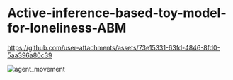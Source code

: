 # Active-inference-based-toy-model-for-loneliness-ABM

https://github.com/user-attachments/assets/73e15331-63fd-4846-8fd0-5aa396a80c39

![agent_movement](https://github.com/user-attachments/assets/5cafcb41-8517-4103-b0bc-90d17337cc02)
